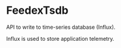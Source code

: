 # FeedexTsdb

API to write to time-series database (Influx).

Influx is used to store application telemetry.
